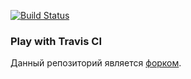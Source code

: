 [![Build Status](https://travis-ci.com/specinweb/play-with-travis.svg?branch=master)](https://travis-ci.com/specinweb/play-with-travis)
### Play with Travis CI

Данный репозиторий является [форком](https://github.com/githubotik/play-with-travis).
